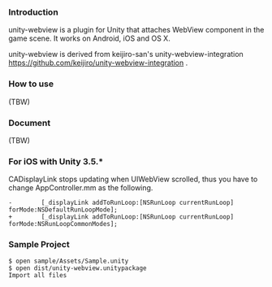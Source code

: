 ### Introduction

unity-webview is a plugin for Unity that attaches WebView component in the game scene. It works on Android, iOS and OS X.

unity-webview is derived from keijiro-san's unity-webview-integration https://github.com/keijiro/unity-webview-integration .

### How to use

(TBW)

### Document

(TBW)

### For iOS with Unity 3.5.*

CADisplayLink stops updating when UIWebView scrolled, thus you have to change AppController.mm as the following.

    -        [_displayLink addToRunLoop:[NSRunLoop currentRunLoop] forMode:NSDefaultRunLoopMode];
    +        [_displayLink addToRunLoop:[NSRunLoop currentRunLoop] forMode:NSRunLoopCommonModes];

### Sample Project

    $ open sample/Assets/Sample.unity
    $ open dist/unity-webview.unitypackage
    Import all files


